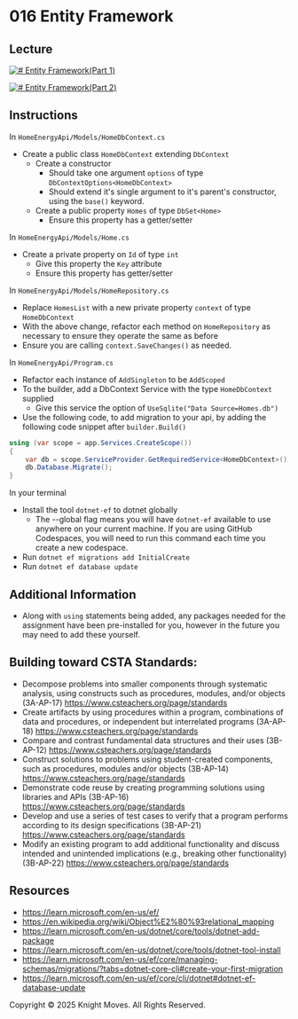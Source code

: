 # 016 Entity Framework

## Lecture

[![# Entity Framework(Part 1)](https://img.youtube.com/vi/xXRktgfaiJA/0.jpg)](https://www.youtube.com/watch?v=xXRktgfaiJA)

[![# Entity Framework(Part 2)](https://img.youtube.com/vi/iYHDXCxVigo/0.jpg)](https://www.youtube.com/watch?v=iYHDXCxVigo)

## Instructions

In `HomeEnergyApi/Models/HomeDbContext.cs`
- Create a public class `HomeDbContext` extending `DbContext`
    - Create a constructor
        - Should take one argument `options` of type `DbContextOptions<HomeDbContext>`
        - Should extend it's single argument to it's parent's constructor, using the `base()` keyword.
    - Create a public property `Homes` of type `DbSet<Home>`
        - Ensure this property has a getter/setter

In `HomeEnergyApi/Models/Home.cs`
- Create a private property on `Id` of type `int`
    - Give this property the `Key` attribute
    - Ensure this property has getter/setter

In `HomeEnergyApi/Models/HomeRepository.cs`
- Replace `HomesList` with a new private property `context` of type `HomeDbContext`
- With the above change, refactor each method on `HomeRepository` as necessary to ensure they operate the same as before
- Ensure you are calling `context.SaveChanges()` as needed.

In `HomeEnergyApi/Program.cs`
- Refactor each instance of `AddSingleton` to be `AddScoped`
- To the builder, add a DbContext Service with the type `HomeDbContext` supplied
    - Give this service the option of `UseSqlite("Data Source=Homes.db")` 
- Use the following code, to add migration to your api, by adding the following code snippet after `builder.Build()`
``` cs
using (var scope = app.Services.CreateScope())
{
    var db = scope.ServiceProvider.GetRequiredService<HomeDbContext>();
    db.Database.Migrate();
}
```

In your terminal
- Install the tool `dotnet-ef` to dotnet globally
    - The --global flag means you will have `dotnet-ef` available to use anywhere on your current machine. If you are using GitHub Codespaces, you will need to run this command each time you create a new codespace.
- Run `dotnet ef migrations add InitialCreate`
- Run `dotnet ef database update`
    
## Additional Information
- Along with `using` statements being added, any packages needed for the assignment have been pre-installed for you, however in the future you may need to add these yourself.

## Building toward CSTA Standards:
- Decompose problems into smaller components through systematic analysis, using constructs such as procedures, modules, and/or objects (3A-AP-17) https://www.csteachers.org/page/standards
- Create artifacts by using procedures within a program, combinations of data and procedures, or independent but interrelated programs (3A-AP-18) https://www.csteachers.org/page/standards
- Compare and contrast fundamental data structures and their uses (3B-AP-12) https://www.csteachers.org/page/standards
- Construct solutions to problems using student-created components, such as procedures, modules and/or objects (3B-AP-14) https://www.csteachers.org/page/standards
- Demonstrate code reuse by creating programming solutions using libraries and APIs (3B-AP-16) https://www.csteachers.org/page/standards
- Develop and use a series of test cases to verify that a program performs according to its design specifications (3B-AP-21) https://www.csteachers.org/page/standards
- Modify an existing program to add additional functionality and discuss intended and unintended implications (e.g., breaking other functionality) (3B-AP-22) https://www.csteachers.org/page/standards

## Resources
- https://learn.microsoft.com/en-us/ef/
- https://en.wikipedia.org/wiki/Object%E2%80%93relational_mapping
- https://learn.microsoft.com/en-us/dotnet/core/tools/dotnet-add-package
- https://learn.microsoft.com/en-us/dotnet/core/tools/dotnet-tool-install
- https://learn.microsoft.com/en-us/ef/core/managing-schemas/migrations/?tabs=dotnet-core-cli#create-your-first-migration
- https://learn.microsoft.com/en-us/ef/core/cli/dotnet#dotnet-ef-database-update

Copyright &copy; 2025 Knight Moves. All Rights Reserved.

